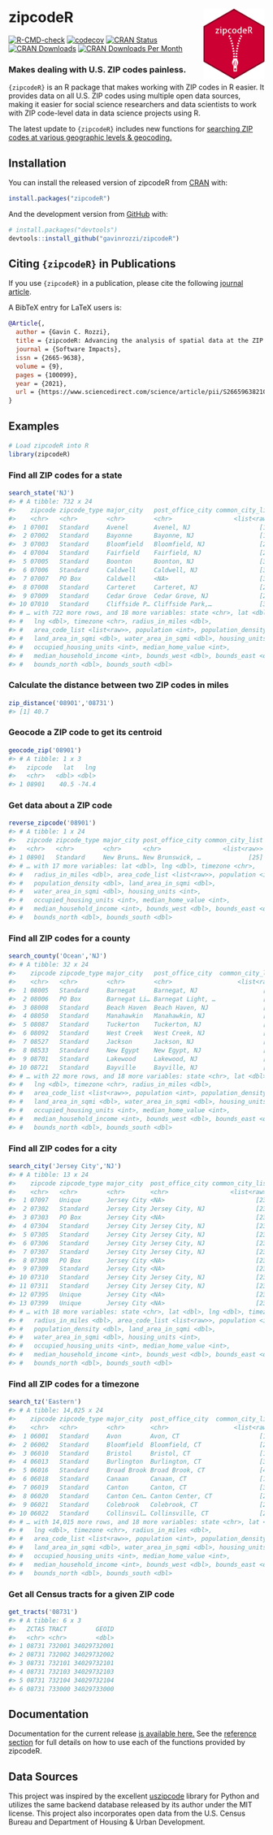 
<!-- README.md is generated from README.Rmd. Please edit that file -->

# zipcodeR <a href='https://gavinrozzi.github.io/zipcodeR/'><img src='man/figures/logo.png' align="right" height="139" /></a>

<!-- badges: start -->

[![R-CMD-check](https://github.com/gavinrozzi/zipcodeR/workflows/R-CMD-check/badge.svg)](https://github.com/gavinrozzi/zipcodeR/actions)
[![codecov](https://codecov.io/gh/gavinrozzi/zipcodeR/branch/master/graph/badge.svg?token=9HDL7QUPCE)](https://codecov.io/gh/gavinrozzi/zipcodeR)
[![CRAN
Status](https://www.r-pkg.org/badges/version-last-release/zipcodeR)](https://www.r-pkg.org/badges/version-last-release/zipcodeR)
[![CRAN
Downloads](https://cranlogs.r-pkg.org/badges/grand-total/zipcodeR)](https://cranlogs.r-pkg.org/badges/grand-total/zipcodeR)
[![CRAN Downloads Per
Month](https://cranlogs.r-pkg.org/badges/last-month/zipcodeR)](https://cranlogs.r-pkg.org/badges/grand-total/zipcodeR)
<!-- badges: end -->

### Makes dealing with U.S. ZIP codes painless.

`{zipcodeR}` is an R package that makes working with ZIP codes in R
easier. It provides data on all U.S. ZIP codes using multiple open data
sources, making it easier for social science researchers and data
scientists to work with ZIP code-level data in data science projects
using R.

The latest update to `{zipcodeR}` includes new functions for [searching
ZIP codes at various geographic levels &
geocoding.](https://gavinrozzi.github.io/zipcodeR/articles/geographic.html)

## Installation

You can install the released version of zipcodeR from
[CRAN](https://CRAN.R-project.org) with:

``` r
install.packages("zipcodeR")
```

And the development version from [GitHub](https://github.com/) with:

``` r
# install.packages("devtools")
devtools::install_github("gavinrozzi/zipcodeR")
```

## Citing `{zipcodeR}` in Publications

If you use `{zipcodeR}` in a publication, please cite the following
[journal
article](https://www.sciencedirect.com/science/article/pii/S2665963821000373/).

A BibTeX entry for LaTeX users is:

``` bibtex
@Article{,
  author = {Gavin C. Rozzi},
  title = {zipcodeR: Advancing the analysis of spatial data at the ZIP code level in R},
  journal = {Software Impacts},
  issn = {2665-9638},
  volume = {9},
  pages = {100099},
  year = {2021},
  url = {https://www.sciencedirect.com/science/article/pii/S2665963821000373/},
}
```

## Examples

``` r
# Load zipcodeR into R
library(zipcodeR)
```

### Find all ZIP codes for a state

``` r
search_state('NJ')
#> # A tibble: 732 x 24
#>    zipcode zipcode_type major_city   post_office_city common_city_list county   
#>    <chr>   <chr>        <chr>        <chr>                 <list<raw>> <chr>    
#>  1 07001   Standard     Avenel       Avenel, NJ                   [18] Middlese…
#>  2 07002   Standard     Bayonne      Bayonne, NJ                  [19] Hudson C…
#>  3 07003   Standard     Bloomfield   Bloomfield, NJ               [22] Essex Co…
#>  4 07004   Standard     Fairfield    Fairfield, NJ                [21] Essex Co…
#>  5 07005   Standard     Boonton      Boonton, NJ                  [36] Morris C…
#>  6 07006   Standard     Caldwell     Caldwell, NJ                 [39] Essex Co…
#>  7 07007   PO Box       Caldwell     <NA>                         [30] Essex Co…
#>  8 07008   Standard     Carteret     Carteret, NJ                 [20] Middlese…
#>  9 07009   Standard     Cedar Grove  Cedar Grove, NJ              [23] Essex Co…
#> 10 07010   Standard     Cliffside P… Cliffside Park,…             [32] Bergen C…
#> # … with 722 more rows, and 18 more variables: state <chr>, lat <dbl>,
#> #   lng <dbl>, timezone <chr>, radius_in_miles <dbl>,
#> #   area_code_list <list<raw>>, population <int>, population_density <dbl>,
#> #   land_area_in_sqmi <dbl>, water_area_in_sqmi <dbl>, housing_units <int>,
#> #   occupied_housing_units <int>, median_home_value <int>,
#> #   median_household_income <int>, bounds_west <dbl>, bounds_east <dbl>,
#> #   bounds_north <dbl>, bounds_south <dbl>
```

### Calculate the distance between two ZIP codes in miles

``` r
zip_distance('08901','08731')
#> [1] 40.7
```

### Geocode a ZIP code to get its centroid

``` r
geocode_zip('08901')
#> # A tibble: 1 x 3
#>   zipcode   lat   lng
#>   <chr>   <dbl> <dbl>
#> 1 08901    40.5 -74.4
```

### Get data about a ZIP code

``` r
reverse_zipcode('08901')
#> # A tibble: 1 x 24
#>   zipcode zipcode_type major_city post_office_city common_city_list county state
#>   <chr>   <chr>        <chr>      <chr>                 <list<raw>> <chr>  <chr>
#> 1 08901   Standard     New Bruns… New Brunswick, …             [25] Middl… NJ   
#> # … with 17 more variables: lat <dbl>, lng <dbl>, timezone <chr>,
#> #   radius_in_miles <dbl>, area_code_list <list<raw>>, population <int>,
#> #   population_density <dbl>, land_area_in_sqmi <dbl>,
#> #   water_area_in_sqmi <dbl>, housing_units <int>,
#> #   occupied_housing_units <int>, median_home_value <int>,
#> #   median_household_income <int>, bounds_west <dbl>, bounds_east <dbl>,
#> #   bounds_north <dbl>, bounds_south <dbl>
```

### Find all ZIP codes for a county

``` r
search_county('Ocean','NJ')
#> # A tibble: 32 x 24
#>    zipcode zipcode_type major_city   post_office_city  common_city_list county  
#>    <chr>   <chr>        <chr>        <chr>                  <list<raw>> <chr>   
#>  1 08005   Standard     Barnegat     Barnegat, NJ                  [20] Ocean C…
#>  2 08006   PO Box       Barnegat Li… Barnegat Light, …             [33] Ocean C…
#>  3 08008   Standard     Beach Haven  Beach Haven, NJ               [61] Ocean C…
#>  4 08050   Standard     Manahawkin   Manahawkin, NJ                [47] Ocean C…
#>  5 08087   Standard     Tuckerton    Tuckerton, NJ                 [51] Ocean C…
#>  6 08092   Standard     West Creek   West Creek, NJ                [22] Ocean C…
#>  7 08527   Standard     Jackson      Jackson, NJ                   [19] Ocean C…
#>  8 08533   Standard     New Egypt    New Egypt, NJ                 [21] Ocean C…
#>  9 08701   Standard     Lakewood     Lakewood, NJ                  [20] Ocean C…
#> 10 08721   Standard     Bayville     Bayville, NJ                  [20] Ocean C…
#> # … with 22 more rows, and 18 more variables: state <chr>, lat <dbl>,
#> #   lng <dbl>, timezone <chr>, radius_in_miles <dbl>,
#> #   area_code_list <list<raw>>, population <int>, population_density <dbl>,
#> #   land_area_in_sqmi <dbl>, water_area_in_sqmi <dbl>, housing_units <int>,
#> #   occupied_housing_units <int>, median_home_value <int>,
#> #   median_household_income <int>, bounds_west <dbl>, bounds_east <dbl>,
#> #   bounds_north <dbl>, bounds_south <dbl>
```

### Find all ZIP codes for a city

``` r
search_city('Jersey City','NJ')
#> # A tibble: 13 x 24
#>    zipcode zipcode_type major_city  post_office_city common_city_list county    
#>    <chr>   <chr>        <chr>       <chr>                 <list<raw>> <chr>     
#>  1 07097   Unique       Jersey City <NA>                         [23] Hudson Co…
#>  2 07302   Standard     Jersey City Jersey City, NJ              [23] Hudson Co…
#>  3 07303   PO Box       Jersey City <NA>                         [23] Hudson Co…
#>  4 07304   Standard     Jersey City Jersey City, NJ              [23] Hudson Co…
#>  5 07305   Standard     Jersey City Jersey City, NJ              [23] Hudson Co…
#>  6 07306   Standard     Jersey City Jersey City, NJ              [23] Hudson Co…
#>  7 07307   Standard     Jersey City Jersey City, NJ              [23] Hudson Co…
#>  8 07308   PO Box       Jersey City <NA>                         [23] Hudson Co…
#>  9 07309   Standard     Jersey City <NA>                         [23] Hudson Co…
#> 10 07310   Standard     Jersey City Jersey City, NJ              [23] Hudson Co…
#> 11 07311   Standard     Jersey City Jersey City, NJ              [23] Hudson Co…
#> 12 07395   Unique       Jersey City <NA>                         [23] Hudson Co…
#> 13 07399   Unique       Jersey City <NA>                         [23] Hudson Co…
#> # … with 18 more variables: state <chr>, lat <dbl>, lng <dbl>, timezone <chr>,
#> #   radius_in_miles <dbl>, area_code_list <list<raw>>, population <int>,
#> #   population_density <dbl>, land_area_in_sqmi <dbl>,
#> #   water_area_in_sqmi <dbl>, housing_units <int>,
#> #   occupied_housing_units <int>, median_home_value <int>,
#> #   median_household_income <int>, bounds_west <dbl>, bounds_east <dbl>,
#> #   bounds_north <dbl>, bounds_south <dbl>
```

### Find all ZIP codes for a timezone

``` r
search_tz('Eastern')
#> # A tibble: 14,025 x 24
#>    zipcode zipcode_type major_city  post_office_city  common_city_list county   
#>    <chr>   <chr>        <chr>       <chr>                  <list<raw>> <chr>    
#>  1 06001   Standard     Avon        Avon, CT                      [16] Hartford…
#>  2 06002   Standard     Bloomfield  Bloomfield, CT                [22] Hartford…
#>  3 06010   Standard     Bristol     Bristol, CT                   [19] Hartford…
#>  4 06013   Standard     Burlington  Burlington, CT                [36] Hartford…
#>  5 06016   Standard     Broad Brook Broad Brook, CT               [46] Hartford…
#>  6 06018   Standard     Canaan      Canaan, CT                    [18] Litchfie…
#>  7 06019   Standard     Canton      Canton, CT                    [34] Hartford…
#>  8 06020   Standard     Canton Cen… Canton Center, CT             [25] Hartford…
#>  9 06021   Standard     Colebrook   Colebrook, CT                 [21] Litchfie…
#> 10 06022   Standard     Collinsvil… Collinsville, CT              [24] Hartford…
#> # … with 14,015 more rows, and 18 more variables: state <chr>, lat <dbl>,
#> #   lng <dbl>, timezone <chr>, radius_in_miles <dbl>,
#> #   area_code_list <list<raw>>, population <int>, population_density <dbl>,
#> #   land_area_in_sqmi <dbl>, water_area_in_sqmi <dbl>, housing_units <int>,
#> #   occupied_housing_units <int>, median_home_value <int>,
#> #   median_household_income <int>, bounds_west <dbl>, bounds_east <dbl>,
#> #   bounds_north <dbl>, bounds_south <dbl>
```

### Get all Census tracts for a given ZIP code

``` r
get_tracts('08731')
#> # A tibble: 6 x 3
#>   ZCTA5 TRACT        GEOID
#>   <chr> <chr>        <dbl>
#> 1 08731 732001 34029732001
#> 2 08731 732002 34029732002
#> 3 08731 732101 34029732101
#> 4 08731 732103 34029732103
#> 5 08731 732104 34029732104
#> 6 08731 733000 34029733000
```

## Documentation

Documentation for the current release [is available
here.](https://gavinrozzi.github.io/zipcodeR/) See the [reference
section](https://gavinrozzi.github.io/zipcodeR/reference/) for full
details on how to use each of the functions provided by zipcodeR.

## Data Sources

This project was inspired by the excellent
[uszipcode](https://uszipcode.readthedocs.io/index.html) library for
Python and utilizes the same backend database released by its author
under the MIT license. This project also incorporates open data from the
U.S. Census Bureau and Department of Housing & Urban Development.
